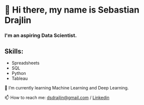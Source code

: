 # 👋 Hi there, my name is Sebastian Drajlin
### I'm an aspiring Data Scientist.

## Skills:
* Spreadsheets
* SQL
* Python
* Tableau

🌱 I’m currently learning Machine Learning and Deep Learning.

📫 How to reach me: dsdrajlin@gmail.com / [Linkedin](www.linkedin.com/in/sebastian-drajlin)

<!--
**dsdrajlin/dsdrajlin** is a ✨ _special_ ✨ repository because its `README.md` (this file) appears on your GitHub profile.

Here are some ideas to get you started:

- 🔭 I’m currently working on ...
- 🌱 I’m currently learning ...
- 👯 I’m looking to collaborate on ...
- 🤔 I’m looking for help with ...
- 💬 Ask me about ...
- 📫 How to reach me: ...
- 😄 Pronouns: ...
- ⚡ Fun fact: ...
-->
